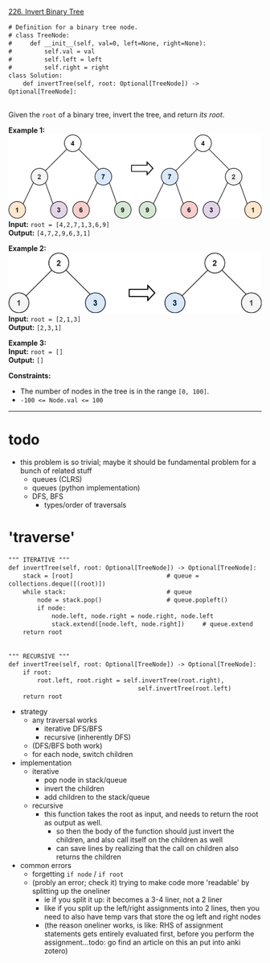 [226. Invert Binary Tree](https://leetcode.com/problems/invert-binary-tree/)

```
# Definition for a binary tree node.
# class TreeNode:
#     def __init__(self, val=0, left=None, right=None):
#         self.val = val
#         self.left = left
#         self.right = right
class Solution:
    def invertTree(self, root: Optional[TreeNode]) -> Optional[TreeNode]:
        
```

Given the `root` of a binary tree, invert the tree, and return _its root_.

**Example 1:**  
![](../!assets/attachments/Pasted%20image%2020240224220340.png)  
**Input:** `root = [4,2,7,1,3,6,9]`  
**Output:** `[4,7,2,9,6,3,1]`  

**Example 2:**  
![](../!assets/attachments/Pasted%20image%2020240224220351.png)  
**Input:** `root = [2,1,3]`  
**Output:** `[2,3,1]`  

**Example 3:**  
**Input:** `root = []`  
**Output:** `[]`  

**Constraints:**
- The number of nodes in the tree is in the range `[0, 100]`.
- `-100 <= Node.val <= 100`

---

# todo
- this problem is so trivial; maybe it should be fundamental problem for a bunch of related stuff
	- queues (CLRS)
	- queues (python implementation)
	- DFS, BFS
		- types/order of traversals




# 'traverse'
```
""" ITERATIVE """
def invertTree(self, root: Optional[TreeNode]) -> Optional[TreeNode]:
    stack = [root]              			# queue = collections.deque([(root)])
    while stack:                			# queue
        node = stack.pop()      			# queue.popleft()
        if node:
            node.left, node.right = node.right, node.left
            stack.extend([node.left, node.right])     # queue.extend
	return root


""" RECURSIVE """
def invertTree(self, root: Optional[TreeNode]) -> Optional[TreeNode]:
    if root:
        root.left, root.right = self.invertTree(root.right),
							        self.invertTree(root.left)
    return root
```
- strategy
	- any traversal works
		- iterative DFS/BFS
		- recursive (inherently DFS)
	- (DFS/BFS both work)
	- for each node, switch children
- implementation
	- iterative
		- pop node in stack/queue
		- invert the children
		- add children to the stack/queue
	- recursive
		- this function takes the root as input, and needs to return the root as output as well.
			- so then the body of the function should just invert the children, and also call itself on the children as well
			- can save lines by realizing that the call on children also returns the children
- common errors
	- forgetting `if node` / `if root`
	- (probly an error; check it) trying to make code more 'readable' by splitting up the oneliner
		- ie if you split it up: it becomes a 3-4 liner, not a 2 liner
		- like if you split up the left/right assignments into 2 lines, then you need to also have temp vars that store the og left and right nodes
		- (the reason oneliner works, is like: RHS of assignment statements gets entirely evaluated first, before you perform the assignment...todo: go find an article on this an put into anki zotero)